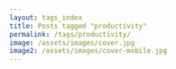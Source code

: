 ```yaml
---
layout: tags_index
title: Posts tagged "productivity"
permalink: /tags/productivity/
image: /assets/images/cover.jpg
image2: /assets/images/cover-mobile.jpg
---
```

